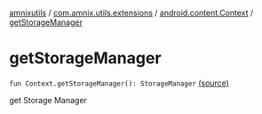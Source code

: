[amnixutils](../../index.md) / [com.amnix.utils.extensions](../index.md) / [android.content.Context](index.md) / [getStorageManager](./get-storage-manager.md)

# getStorageManager

`fun Context.getStorageManager(): StorageManager` [(source)](https://github.com/AmniX/amnixUtils/tree/master/amnixutils/src/main/java/com/amnix/utils/extensions/ContextExtension.kt#L436)

get Storage Manager


